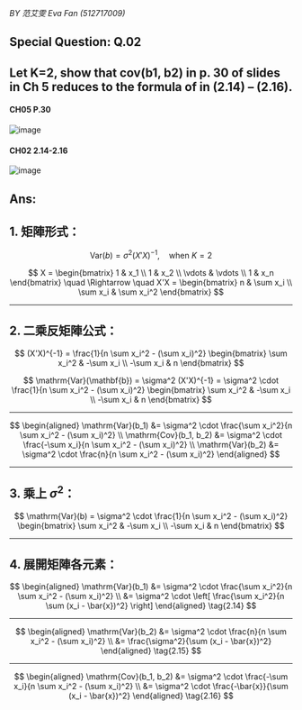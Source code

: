 
*BY 范艾雯 Eva Fan (512717009)*

## Special Question: Q.02

## Let K=2, show that cov(b1, b2) in p. 30 of slides in Ch 5 reduces to the formula of in (2.14) – (2.16).

#### CH05 P.30

![image](https://github.com/user-attachments/assets/d85b12e6-7e20-4cf6-8d94-86888eb810d3)

#### CH02 2.14-2.16

![image](https://github.com/user-attachments/assets/b9d74ece-7cb4-431e-9ac4-cc355265afc4)


## Ans:
 
## 1. 矩陣形式：

$$
\mathrm{Var}(b) = \sigma^2 (X'X)^{-1}, \quad \text{when } K = 2
$$

$$
X =
\begin{bmatrix}
1 & x_1 \\
1 & x_2 \\
\vdots & \vdots \\
1 & x_n
\end{bmatrix}
\quad \Rightarrow \quad
X'X =
\begin{bmatrix}
n & \sum x_i \\
\sum x_i & \sum x_i^2
\end{bmatrix}
$$

---

## 2. 二乘反矩陣公式：

$$
(X'X)^{-1} = \frac{1}{n \sum x_i^2 - (\sum x_i)^2}
\begin{bmatrix}
\sum x_i^2 & -\sum x_i \\
-\sum x_i & n
\end{bmatrix}
$$

$$
\mathrm{Var}(\mathbf{b}) = \sigma^2 (X'X)^{-1} =
\sigma^2 \cdot \frac{1}{n \sum x_i^2 - (\sum x_i)^2}
\begin{bmatrix}
\sum x_i^2 & -\sum x_i \\
-\sum x_i & n
\end{bmatrix}
$$

---

$$
\begin{aligned}
\mathrm{Var}(b_1) &= \sigma^2 \cdot \frac{\sum x_i^2}{n \sum x_i^2 - (\sum x_i)^2} \\
\mathrm{Cov}(b_1, b_2) &= \sigma^2 \cdot \frac{-\sum x_i}{n \sum x_i^2 - (\sum x_i)^2} \\
\mathrm{Var}(b_2) &= \sigma^2 \cdot \frac{n}{n \sum x_i^2 - (\sum x_i)^2}
\end{aligned}
$$

---

## 3. 乘上 $\sigma^2$：

$$
\mathrm{Var}(b) = \sigma^2 \cdot \frac{1}{n \sum x_i^2 - (\sum x_i)^2}
\begin{bmatrix}
\sum x_i^2 & -\sum x_i \\
-\sum x_i & n
\end{bmatrix}
$$

---

## 4. 展開矩陣各元素：

$$
\begin{aligned}
\mathrm{Var}(b_1)
&= \sigma^2 \cdot \frac{\sum x_i^2}{n \sum x_i^2 - (\sum x_i)^2} \\
&= \sigma^2 \cdot \left[ \frac{\sum x_i^2}{n \sum (x_i - \bar{x})^2} \right]
\end{aligned}
\tag{2.14}
$$

---

$$
\begin{aligned}
\mathrm{Var}(b_2)
&= \sigma^2 \cdot \frac{n}{n \sum x_i^2 - (\sum x_i)^2} \\
&= \frac{\sigma^2}{\sum (x_i - \bar{x})^2}
\end{aligned}
\tag{2.15}
$$

---

$$
\begin{aligned}
\mathrm{Cov}(b_1, b_2)
&= \sigma^2 \cdot \frac{-\sum x_i}{n \sum x_i^2 - (\sum x_i)^2} \\
&= \sigma^2 \cdot \frac{-\bar{x}}{\sum (x_i - \bar{x})^2}
\end{aligned}
\tag{2.16}
$$

